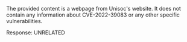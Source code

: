 The provided content is a webpage from Unisoc's website. It does not contain any information about CVE-2022-39083 or any other specific vulnerabilities.

Response: UNRELATED